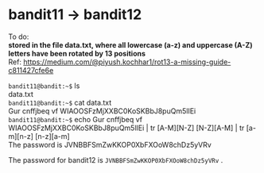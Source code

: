 # bandit11 -> bandit12<br/>
To do:<br/>
<b>stored in the file data.txt, where all lowercase (a-z) and uppercase (A-Z) letters have been rotated by 13 positions</b> <br/>Ref: https://medium.com/@piyush.kochhar1/rot13-a-missing-guide-c811427cfe6e <br/>

```bandit11@bandit:~$``` ls<br/>
data.txt<br/>
```bandit11@bandit:~$``` cat data.txt <br/>
Gur cnffjbeq vf WIAOOSFzMjXXBC0KoSKBbJ8puQm5lIEi<br/>
```bandit11@bandit:~$``` echo Gur cnffjbeq vf WIAOOSFzMjXXBC0KoSKBbJ8puQm5lIEi | tr [A-M][N-Z] [N-Z][A-M] | tr [a-m][n-z] [n-z][a-m]<br/>
The password is JVNBBFSmZwKKOP0XbFXOoW8chDz5yVRv<br/>

The password for bandit12 is ```JVNBBFSmZwKKOP0XbFXOoW8chDz5yVRv``` .<br/>
